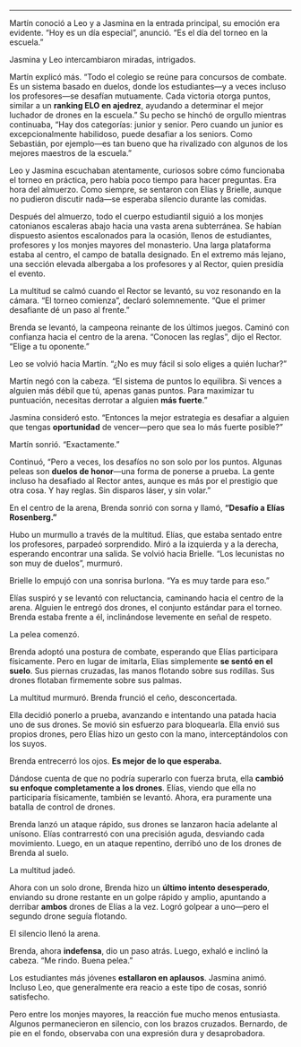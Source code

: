 ---

Martín conoció a Leo y a Jasmina en la entrada principal, su emoción era evidente. “Hoy es un día especial”, anunció. “Es el día del torneo en la escuela.”

Jasmina y Leo intercambiaron miradas, intrigados.

Martín explicó más. “Todo el colegio se reúne para concursos de combate. Es un sistema basado en duelos, donde los estudiantes—y a veces incluso los profesores—se desafían mutuamente. Cada victoria otorga puntos, similar a un **ranking ELO en ajedrez**, ayudando a determinar el mejor luchador de drones en la escuela.” Su pecho se hinchó de orgullo mientras continuaba, “Hay dos categorías: junior y senior. Pero cuando un junior es excepcionalmente habilidoso, puede desafiar a los seniors. Como Sebastián, por ejemplo—es tan bueno que ha rivalizado con algunos de los mejores maestros de la escuela.”

Leo y Jasmina escuchaban atentamente, curiosos sobre cómo funcionaba el torneo en práctica, pero había poco tiempo para hacer preguntas. Era hora del almuerzo. Como siempre, se sentaron con Elías y Brielle, aunque no pudieron discutir nada—se esperaba silencio durante las comidas.

Después del almuerzo, todo el cuerpo estudiantil siguió a los monjes catonianos escaleras abajo hacia una vasta arena subterránea. Se habían dispuesto asientos escalonados para la ocasión, llenos de estudiantes, profesores y los monjes mayores del monasterio. Una larga plataforma estaba al centro, el campo de batalla designado. En el extremo más lejano, una sección elevada albergaba a los profesores y al Rector, quien presidía el evento.

La multitud se calmó cuando el Rector se levantó, su voz resonando en la cámara. “El torneo comienza”, declaró solemnemente. “Que el primer desafiante dé un paso al frente.”

Brenda se levantó, la campeona reinante de los últimos juegos. Caminó con confianza hacia el centro de la arena. “Conocen las reglas”, dijo el Rector. “Elige a tu oponente.”

Leo se volvió hacia Martín. “¿No es muy fácil si solo eliges a quién luchar?”

Martín negó con la cabeza. “El sistema de puntos lo equilibra. Si vences a alguien más débil que tú, apenas ganas puntos. Para maximizar tu puntuación, necesitas derrotar a alguien **más fuerte**.”

Jasmina consideró esto. “Entonces la mejor estrategia es desafiar a alguien que tengas **oportunidad** de vencer—pero que sea lo más fuerte posible?”

Martín sonrió. “Exactamente.”

Continuó, “Pero a veces, los desafíos no son solo por los puntos. Algunas peleas son **duelos de honor**—una forma de ponerse a prueba. La gente incluso ha desafiado al Rector antes, aunque es más por el prestigio que otra cosa. Y hay reglas. Sin disparos láser, y sin volar.”

En el centro de la arena, Brenda sonrió con sorna y llamó, **“Desafío a Elías Rosenberg.”**

Hubo un murmullo a través de la multitud. Elías, que estaba sentado entre los profesores, parpadeó sorprendido. Miró a la izquierda y a la derecha, esperando encontrar una salida. Se volvió hacia Brielle. “Los lecunistas no son muy de duelos”, murmuró.

Brielle lo empujó con una sonrisa burlona. “Ya es muy tarde para eso.”

Elías suspiró y se levantó con reluctancia, caminando hacia el centro de la arena. Alguien le entregó dos drones, el conjunto estándar para el torneo. Brenda estaba frente a él, inclinándose levemente en señal de respeto.

La pelea comenzó.

Brenda adoptó una postura de combate, esperando que Elías participara físicamente. Pero en lugar de imitarla, Elías simplemente **se sentó en el suelo**. Sus piernas cruzadas, las manos flotando sobre sus rodillas. Sus drones flotaban firmemente sobre sus palmas.

La multitud murmuró. Brenda frunció el ceño, desconcertada.

Ella decidió ponerlo a prueba, avanzando e intentando una patada hacia uno de sus drones. Se movió sin esfuerzo para bloquearla. Ella envió sus propios drones, pero Elías hizo un gesto con la mano, interceptándolos con los suyos.

Brenda entrecerró los ojos. **Es mejor de lo que esperaba.**

Dándose cuenta de que no podría superarlo con fuerza bruta, ella **cambió su enfoque completamente a los drones**. Elías, viendo que ella no participaría físicamente, también se levantó. Ahora, era puramente una batalla de control de drones.

Brenda lanzó un ataque rápido, sus drones se lanzaron hacia adelante al unísono. Elías contrarrestó con una precisión aguda, desviando cada movimiento. Luego, en un ataque repentino, derribó uno de los drones de Brenda al suelo.

La multitud jadeó.

Ahora con un solo drone, Brenda hizo un **último intento desesperado**, enviando su drone restante en un golpe rápido y amplio, apuntando a derribar **ambos** drones de Elías a la vez. Logró golpear a uno—pero el segundo drone seguía flotando.

El silencio llenó la arena.

Brenda, ahora **indefensa**, dio un paso atrás. Luego, exhaló e inclinó la cabeza. “Me rindo. Buena pelea.”

Los estudiantes más jóvenes **estallaron en aplausos**. Jasmina animó. Incluso Leo, que generalmente era reacio a este tipo de cosas, sonrió satisfecho.

Pero entre los monjes mayores, la reacción fue mucho menos entusiasta. Algunos permanecieron en silencio, con los brazos cruzados. Bernardo, de pie en el fondo, observaba con una expresión dura y desaprobadora.